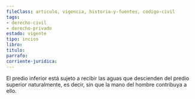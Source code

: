 ```yaml
---
fileClass: articulo, vigencia, historia-y-fuentes, codigo-civil
tags:
- derecho-civil
- derecho-privado
estado: vigente
tipo: inciso
libro:
titulo:
parrafo:
corriente-juridica:
---
```

El predio inferior está sujeto a recibir las aguas que descienden del predio superior naturalmente, es decir, sin que la mano del hombre contribuya a ello.